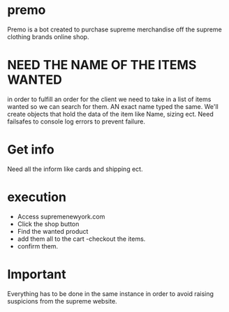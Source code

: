 # premo
Premo is a bot created to purchase supreme merchandise off the supreme clothing brands online shop.

# NEED THE NAME OF THE ITEMS WANTED 

in order to fulfill an order for the client we need to take in a list of items wanted so we can search for them.
AN exact name typed the same.
We'll create objects that hold the data of the item like 
Name, sizing ect.
Need failsafes to console log errors to prevent failure. 

# Get info

Need all the inform like cards and shipping ect.

# execution
- Access supremenewyork.com
- Click the shop button
- Find the wanted product
- add them all to the cart
-checkout the items. 
- confirm them.

# Important 
Everything has to be done in the same instance in order to avoid raising suspicions from 
the supreme website.
